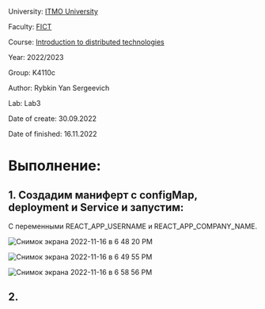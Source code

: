 University: [ITMO University](https://itmo.ru/ru/)

Faculty: [FICT](https://fict.itmo.ru)

Course: [Introduction to distributed technologies](https://github.com/itmo-ict-faculty/introduction-to-distributed-technologies)

Year: 2022/2023

Group: K4110c

Author: Rybkin Yan Sergeevich

Lab: Lab3

Date of create: 30.09.2022

Date of finished: 16.11.2022

# Выполнение:

## 1. Создадим маниферт c configMap, deployment и Service и запустим:
С переменными REACT_APP_USERNAME и REACT_APP_COMPANY_NAME.

![Снимок экрана 2022-11-16 в 6 48 20 PM](https://user-images.githubusercontent.com/111576120/202227727-c4a72a2c-ed22-4991-8b9f-856c089a912b.png)

![Снимок экрана 2022-11-16 в 6 49 55 PM](https://user-images.githubusercontent.com/111576120/202228040-3a23ae0a-a40e-4d16-a850-bd5719ec5764.png)

![Снимок экрана 2022-11-16 в 6 58 56 PM](https://user-images.githubusercontent.com/111576120/202230558-be6c32f2-844e-4384-b5eb-74b33ea5f8ef.png)


## 2. 

